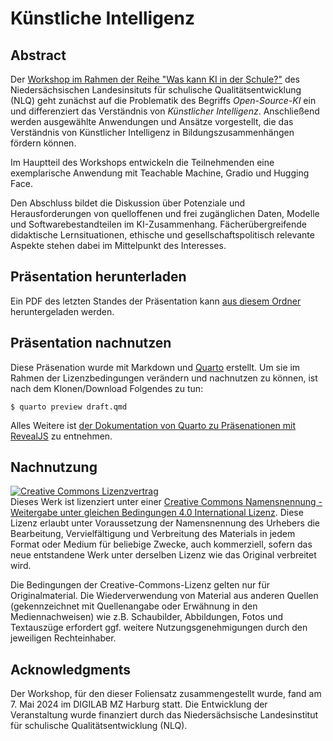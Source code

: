 # Künstliche Intelligenz

## Abstract

Der [Workshop im Rahmen der Reihe "Was kann KI in der Schule?"](https://axel-duerkop.de/talk/2025-05-07-nlq-was-kann-ki-in-der-schule/) des Niedersächsischen Landesinsituts für schulische Qualitätsentwicklung (NLQ) geht zunächst auf die Problematik des Begriffs *Open-Source-KI* ein und differenziert das Verständnis von *Künstlicher Intelligenz*. Anschließend werden ausgewählte Anwendungen und Ansätze vorgestellt, die das Verständnis von Künstlicher Intelligenz in Bildungszusammenhängen fördern können. 

Im Hauptteil des Workshops entwickeln die Teilnehmenden eine exemplarische Anwendung mit Teachable Machine, Gradio und Hugging Face. 

Den Abschluss bildet die Diskussion über Potenziale und Herausforderungen von quelloffenen und frei zugänglichen Daten, Modelle und Softwarebestandteilen im KI-Zusammenhang. Fächerübergreifende didaktische Lernsituationen, ethische und gesellschaftspolitisch relevante Aspekte stehen dabei im Mittelpunkt des Interesses.

## Präsentation herunterladen

Ein PDF des letzten Standes der Präsentation kann [aus diesem Ordner](build/) heruntergeladen werden.

## Präsentation nachnutzen

Diese Präsenation wurde mit Markdown und [Quarto](https://quarto.org/) erstellt. Um sie im Rahmen der Lizenzbedingungen verändern und nachnutzen zu können, ist nach dem Klonen/Download Folgendes zu tun:

    $ quarto preview draft.qmd

Alles Weitere ist [der Dokumentation von Quarto zu Präsenationen mit RevealJS](https://quarto.org/docs/presentations/revealjs/) zu entnehmen.

## Nachnutzung

<a rel="license" href="http://creativecommons.org/licenses/by-sa/4.0/"><img alt="Creative Commons Lizenzvertrag" style="border-width:0" src="https://i.creativecommons.org/l/by-sa/4.0/88x31.png" /></a><br />Dieses Werk ist lizenziert unter einer <a rel="license" href="http://creativecommons.org/licenses/by-sa/4.0/">Creative Commons Namensnennung - Weitergabe unter gleichen Bedingungen 4.0 International Lizenz</a>. Diese Lizenz erlaubt unter Voraussetzung der Namensnennung des Urhebers die Bearbeitung, Vervielfältigung und Verbreitung des Materials in jedem Format oder Medium für beliebige Zwecke, auch kommerziell, sofern das neue entstandene Werk unter derselben Lizenz wie das Original verbreitet wird.

Die Bedingungen der Creative-Commons-Lizenz gelten nur für Originalmaterial. Die Wiederverwendung von Material aus anderen Quellen (gekennzeichnet mit Quellenangabe oder Erwähnung in den Mediennachweisen) wie z.B. Schaubilder, Abbildungen, Fotos und Textauszüge erfordert ggf. weitere Nutzungsgenehmigungen durch den jeweiligen Rechteinhaber.

## Acknowledgments

Der Workshop, für den dieser Foliensatz zusammengestellt wurde, fand am 7. Mai 2024 im DIGILAB MZ Harburg statt. Die Entwicklung der Veranstaltung wurde finanziert durch das Niedersächsische Landesinstitut für schulische Qualitätsentwicklung (NLQ).
